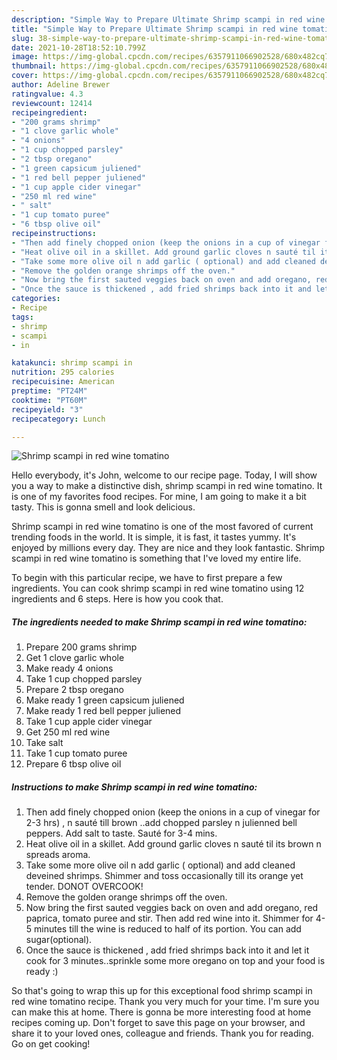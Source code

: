 ```yaml
---
description: "Simple Way to Prepare Ultimate Shrimp scampi in red wine tomatino"
title: "Simple Way to Prepare Ultimate Shrimp scampi in red wine tomatino"
slug: 38-simple-way-to-prepare-ultimate-shrimp-scampi-in-red-wine-tomatino
date: 2021-10-28T18:52:10.799Z
image: https://img-global.cpcdn.com/recipes/6357911066902528/680x482cq70/shrimp-scampi-in-red-wine-tomatino-recipe-main-photo.jpg
thumbnail: https://img-global.cpcdn.com/recipes/6357911066902528/680x482cq70/shrimp-scampi-in-red-wine-tomatino-recipe-main-photo.jpg
cover: https://img-global.cpcdn.com/recipes/6357911066902528/680x482cq70/shrimp-scampi-in-red-wine-tomatino-recipe-main-photo.jpg
author: Adeline Brewer
ratingvalue: 4.3
reviewcount: 12414
recipeingredient:
- "200 grams shrimp"
- "1 clove garlic whole"
- "4 onions"
- "1 cup chopped parsley"
- "2 tbsp oregano"
- "1 green capsicum juliened"
- "1 red bell pepper juliened"
- "1 cup apple cider vinegar"
- "250 ml red wine"
- " salt"
- "1 cup tomato puree"
- "6 tbsp olive oil"
recipeinstructions:
- "Then add finely chopped onion (keep the onions in a cup of vinegar for 2-3 hrs) , n sauté till brown ..add chopped parsley n julienned bell peppers. Add salt to taste. Sauté for 3-4 mins."
- "Heat olive oil in a skillet. Add ground garlic cloves n sauté til its brown n spreads aroma."
- "Take some more olive oil n add garlic ( optional) and add cleaned deveined shrimps. Shimmer and toss occasionally till its orange yet tender. DONOT OVERCOOK!"
- "Remove the golden orange shrimps off the oven."
- "Now bring the first sauted veggies back on oven and add oregano, red paprica, tomato puree and stir. Then add red wine into it. Shimmer for 4-5 minutes till the wine is reduced to half of its portion. You can add sugar(optional)."
- "Once the sauce is thickened , add fried shrimps back into it and let it cook for 3 minutes..sprinkle some more oregano on top and your food is ready :)"
categories:
- Recipe
tags:
- shrimp
- scampi
- in

katakunci: shrimp scampi in 
nutrition: 295 calories
recipecuisine: American
preptime: "PT24M"
cooktime: "PT60M"
recipeyield: "3"
recipecategory: Lunch

---
```



![Shrimp scampi in red wine tomatino](https://img-global.cpcdn.com/recipes/6357911066902528/680x482cq70/shrimp-scampi-in-red-wine-tomatino-recipe-main-photo.jpg)

Hello everybody, it's John, welcome to our recipe page. Today, I will show you a way to make a distinctive dish, shrimp scampi in red wine tomatino. It is one of my favorites food recipes. For mine, I am going to make it a bit tasty. This is gonna smell and look delicious.

Shrimp scampi in red wine tomatino is one of the most favored of current trending foods in the world. It is simple, it is fast, it tastes yummy. It's enjoyed by millions every day. They are nice and they look fantastic. Shrimp scampi in red wine tomatino is something that I've loved my entire life.




To begin with this particular recipe, we have to first prepare a few ingredients. You can cook shrimp scampi in red wine tomatino using 12 ingredients and 6 steps. Here is how you cook that.

<!--inarticleads1-->

##### The ingredients needed to make Shrimp scampi in red wine tomatino:

1. Prepare 200 grams shrimp
1. Get 1 clove garlic whole
1. Make ready 4 onions
1. Take 1 cup chopped parsley
1. Prepare 2 tbsp oregano
1. Make ready 1 green capsicum juliened
1. Make ready 1 red bell pepper juliened
1. Take 1 cup apple cider vinegar
1. Get 250 ml red wine
1. Take  salt
1. Take 1 cup tomato puree
1. Prepare 6 tbsp olive oil




<!--inarticleads2-->

##### Instructions to make Shrimp scampi in red wine tomatino:

1. Then add finely chopped onion (keep the onions in a cup of vinegar for 2-3 hrs) , n sauté till brown ..add chopped parsley n julienned bell peppers. Add salt to taste. Sauté for 3-4 mins.
1. Heat olive oil in a skillet. Add ground garlic cloves n sauté til its brown n spreads aroma.
1. Take some more olive oil n add garlic ( optional) and add cleaned deveined shrimps. Shimmer and toss occasionally till its orange yet tender. DONOT OVERCOOK!
1. Remove the golden orange shrimps off the oven.
1. Now bring the first sauted veggies back on oven and add oregano, red paprica, tomato puree and stir. Then add red wine into it. Shimmer for 4-5 minutes till the wine is reduced to half of its portion. You can add sugar(optional).
1. Once the sauce is thickened , add fried shrimps back into it and let it cook for 3 minutes..sprinkle some more oregano on top and your food is ready :)




So that's going to wrap this up for this exceptional food shrimp scampi in red wine tomatino recipe. Thank you very much for your time. I'm sure you can make this at home. There is gonna be more interesting food at home recipes coming up. Don't forget to save this page on your browser, and share it to your loved ones, colleague and friends. Thank you for reading. Go on get cooking!
